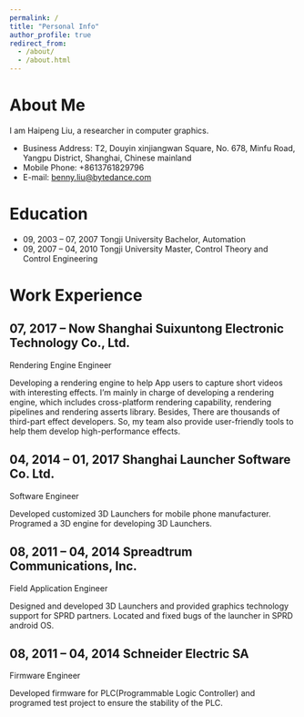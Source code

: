 ```yaml
---
permalink: /
title: "Personal Info"
author_profile: true
redirect_from: 
  - /about/
  - /about.html
---
```


About Me
======
I am Haipeng Liu, a researcher in computer graphics.

- Business Address: T2, Douyin xinjiangwan Square, No. 678, Minfu Road, Yangpu District, Shanghai, Chinese mainland
- Mobile Phone: +8613761829796
- E-mail: benny.liu@bytedance.com

Education
======
- 09, 2003 – 07, 2007  	Tongji University  Bachelor, Automation
- 09, 2007 – 04, 2010  	Tongji University  Master, Control Theory and Control Engineering

Work Experience
======
07, 2017 – Now  	Shanghai Suixuntong Electronic Technology Co., Ltd.
------

Rendering Engine Engineer <br>

Developing a rendering engine to help App users to capture short videos with interesting effects. I’m mainly in charge of developing a rendering engine, which includes cross-platform rendering capability, rendering pipelines and rendering asserts library. Besides, There are thousands of third-part effect developers. So, my team also provide user-friendly tools to help them develop high-performance effects.

04, 2014 – 01, 2017  	Shanghai Launcher Software Co. Ltd.
------

Software Engineer <br>

Developed customized 3D Launchers for mobile phone manufacturer. Programed a 3D engine for developing 3D Launchers.

08, 2011 – 04, 2014  	Spreadtrum Communications, Inc.
------

Field Application Engineer <br>

Designed and developed 3D Launchers and provided graphics technology support for SPRD partners. Located and fixed bugs of the launcher in SPRD android OS. 

08, 2011 – 04, 2014  	Schneider Electric SA
------

Firmware Engineer <br>

Developed firmware for PLC(Programmable Logic Controller) and programed test project to ensure the stability of the PLC.
